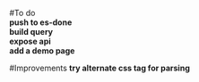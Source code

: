 #To do<br>
**push to es-done**<br>
**build query**<br>
**expose api**<br>
**add a demo page**

#Improvements
**try alternate css tag for parsing**<br>
